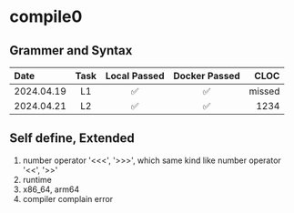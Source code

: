 # compile0
## Grammer and Syntax
| Date | Task | Local Passed | Docker Passed | CLOC |
| :---- | :----: | :------------: | :--------------:| ----:|
| 2024.04.19 | L1 | ✅ | ✅ | missed
| 2024.04.21 | L2 | ✅ | ✅ | 1234
## Self define, Extended
1. number operator '<<<', '>>>', which same kind like number operator '<<', '>>'
2. runtime
3. x86_64, arm64
4. compiler complain error